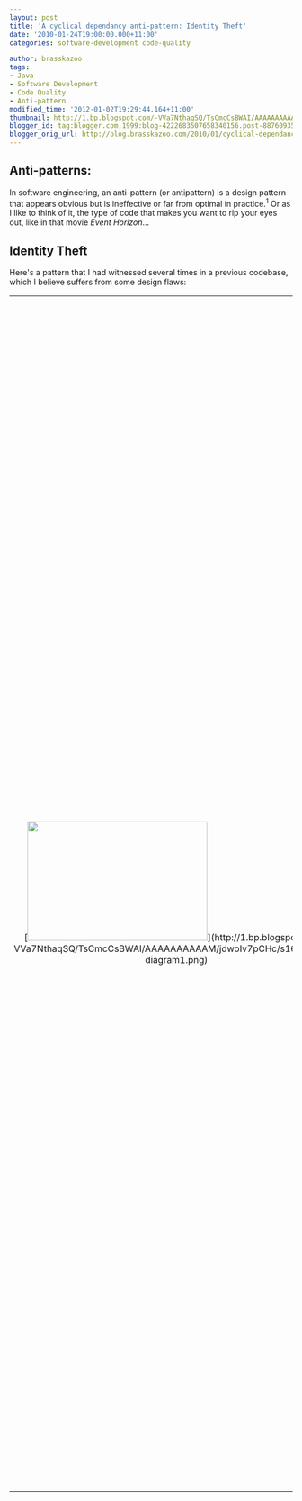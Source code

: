 ```yaml
---
layout: post
title: 'A cyclical dependancy anti-pattern: Identity Theft'
date: '2010-01-24T19:00:00.000+11:00'
categories: software-development code-quality

author: brasskazoo
tags:
- Java
- Software Development
- Code Quality
- Anti-pattern
modified_time: '2012-01-02T19:29:44.164+11:00'
thumbnail: http://1.bp.blogspot.com/-VVa7NthaqSQ/TsCmcCsBWAI/AAAAAAAAAAM/jdwoIv7pCHc/s72-c/class-diagram1.png
blogger_id: tag:blogger.com,1999:blog-4222683507658340156.post-8876093533940678582
blogger_orig_url: http://blog.brasskazoo.com/2010/01/cyclical-dependancy-anti-pattern.html
---
```


## Anti-patterns:
In software engineering, an anti-pattern (or
antipattern) is a design pattern that appears obvious but is ineffective or 
far from optimal in practice.<sup>1</sup> Or as I like to think of
it, the type of code that makes you want to rip your eyes out, like in that 
movie _Event Horizon_...

##  Identity Theft
Here's a pattern that I had witnessed several times in a
previous codebase, which I believe suffers from some design flaws:

<table align="center" cellpadding="0" cellspacing="0" 
class="tr-caption-container" style="margin-left: auto; margin-right: auto; 
text-align: center;"><td style="text-align: center;">[<img border="0" 
height="212" 
src="http://1.bp.blogspot.com/-VVa7NthaqSQ/TsCmcCsBWAI/AAAAAAAAAAM/jdwoIv7pCHc/s320/class-diagram1.png" 
width="320" 
/>](http://1.bp.blogspot.com/-VVa7NthaqSQ/TsCmcCsBWAI/AAAAAAAAAAM/jdwoIv7pCHc/s1600/class-diagram1.png)<td 
class="tr-caption" style="text-align: center;">

FooListing is a class that retrieves and maintains a list of Foo objects

## Description
`FooListing `is a repository-type object that holds a list of `Foo` objects, which it populates
from the database using its `populate()` function. The `Foo` object also has a `populate()`
method, but this method instantiates a `FooListing`, and uses the `FooListing` populate function
with its key - so now the `FooListing `contains the desired `Foo `object. Our original `Foo`
object now contains a reference to the `Foo `object that it `wants to be`.  So it does what
anyone would do, steals its identity and hides the body. `Foo.populate()` looks something like this:

{% highlight java %}
 public void populate() { 
  FooListing listing = new FooListing() 
  // Set up FooListing 
  FooListing.setSearchKey(id); 
  if (listing.size > 0) {
      Foo foo = listing.get(0); 
      this.setBar(foo.getBar); 
      // continue to copy over properties 
      // ... 
  } else { 
      LOG.warn("Foo not found for key: " + id); 
  } 
}
{% endhighlight %}

## Why this is bad
Firstly, apart from the questional morality, it
is duplicated code. `FooListing` already has the capability to create and
populate a `Foo` object from the database. Two locations for this code means
twice the maintenance if something changes, (more than) twice the possibility 
of bugs, etc.

`Foo` and `FooListing` have become tightly coupled and
dependant on each other under this design - there is a cyclic dependancy which 
is a code smell, and may cause headaches when writing unit tests.

There is also a waste of resoures creating the uneccesary `FooListing `and `Foo`
objects inside of `Foo.populate()`, at least some of that could be avoided by
client code accessing instances of `Foo` via `FooListing.populate`.

It also doesn't make sense that a data access object like `Foo `should be concerned
with information about how it is created. `Foo `should act more like a bean, 
or an immutable class.

Another dangerous aspect of this design is the
implication that client code accessing `Foo` cannot be certain that `Foo` has
been instantiated correctly. If the client code has a faulty key for `Foo`
that does not exist in the database, when it creates new `Foo(key)` there is
no way to know that `Foo.populate()` has failed to find the correct value, and 
instead they are left with a faulty `Foo` instance which was not what they
requested. 

## Solution
The best solution for this isolated pattern is to
completely remove (or deprecate) the `Foo.populate()` method, and replace 
calls to it with `FooListing` instances.

If `FooListing` fails to find a
matching `Foo`, the client code should realise this when `FooListing` returns
them a null object. The client code can handle and recover from this case in 
context.

Implementing a `getFirstResult()` function in `FooListing` could
be beneficial if there are many cases where the code with otherwise be calling 
`get(0)`.

We could also simplify the calling code so that retrieving a
result is a one-line operation - i.e. `get()` calls `populate()` if the list 
has not already been populated. 

{% highlight java %}
 public final class FooListing { 
  private List<Foo$gt; _listing;
  private int _id; 

  public FooListing { 
  } 

  public FooListing(int id) { 
    _searchId = id; 
  } 

  public void populate() { 
    _listing = new ArrayList<foo>(); 
    // Query the database and add to _listing 
  } 

  public Foo get(int index) { 
    if (_listing == null) { 
      populate(); 
    } 
    if (_listing.isEmpty() || index >= _listing.size()) {
      return null; 
    } else { 
      return _listing.get(index); 
    } 
  } 

  public Foo getFirstResult() { 
    return this.get(0); 
  } 

  public List<foo> getList() { 
    return _listing; 
  } 

  public void setSearchId(int id) { 
    _id = id; 
  } 
}
{% endhighlight %}

And the client code would only need to call: 

{% highlight java %}
Foo foo = new FooListing(id).getFirstResult();
{% endhighlight %}

<div class="separator" style="clear: both; text-align: center;">[<img 
border="0" height="89" 
src="http://4.bp.blogspot.com/-uKiL-2jQ8Ak/TsCmc0E2KHI/AAAAAAAAAAQ/UNKieTcwLxU/s400/class-diagram2.png" 
width="400" 
/>](http://4.bp.blogspot.com/-uKiL-2jQ8Ak/TsCmc0E2KHI/AAAAAAAAAAQ/UNKieTcwLxU/s1600/class-diagram2.png) 

## References
1. [http://en.wikipedia.org/wiki/Anti-patterns](http://en.wikipedia.org/wiki/Anti-patterns)